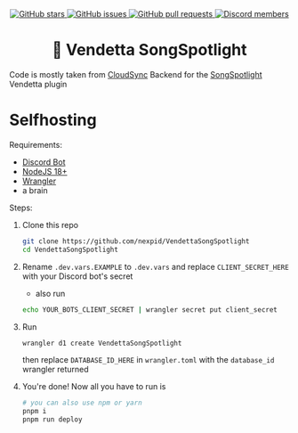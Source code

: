 <div align="center">
    <a href="https://github.com/nexpid/VendettaSongSpotlight/stargazers">
        <img alt="GitHub stars" src="https://img.shields.io/github/stars/nexpid/VendettaSongSpotlight?style=for-the-badge&color=b4befe&labelColor=1e1e2e&logo=starship&logoColor=fff">
    </a>
    <a href="https://github.com/nexpid/VendettaSongSpotlight/issues">
        <img alt="GitHub issues" src="https://img.shields.io/github/issues/nexpid/VendettaSongSpotlight?style=for-the-badge&color=74c7ec&labelColor=1e1e2e&logo=gitbook&logoColor=fff">
    </a>
    <a href="https://github.com/nexpid/VendettaSongSpotlight/pulls">
        <img alt="GitHub pull requests" src="https://img.shields.io/github/issues-pr/nexpid/VendettaSongSpotlight?style=for-the-badge&color=a6e3a1&labelColor=1e1e2e&logo=saucelabs&logoColor=fff">
    </a>
    <a href="https://discord.gg/n9QQ4XhhJP">
        <img alt="Discord members" src="https://img.shields.io/discord/1015931589865246730?style=for-the-badge&color=eba0ac&labelColor=1e1e2e&logo=discord&logoColor=fff">
    </a>
</div>
<div align="center">
    <h1>🎵 Vendetta SongSpotlight</h1>
</div>

Code is mostly taken from [CloudSync](https://github.com/nexpid/VendettaCloudSync)
Backend for the [SongSpotlight](https://github.com/nexpid/VendettaPlugins/tree/main/plugins/song-spotlight) Vendetta plugin

# Selfhosting

Requirements:

- [Discord Bot](https://discord.com/developers/applications)
- [NodeJS 18+](https://nodejs.org/en)
- [Wrangler](https://github.com/cloudflare/workers-sdk#installation)
- a brain

Steps:

1. Clone this repo

   ```sh
   git clone https://github.com/nexpid/VendettaSongSpotlight
   cd VendettaSongSpotlight
   ```

2. Rename `.dev.vars.EXAMPLE` to `.dev.vars` and replace `CLIENT_SECRET_HERE` with your Discord bot's secret

   - also run

   ```sh
   echo YOUR_BOTS_CLIENT_SECRET | wrangler secret put client_secret
   ```

3. Run

   ```sh
   wrangler d1 create VendettaSongSpotlight
   ```

   then replace `DATABASE_ID_HERE` in `wrangler.toml` with the `database_id` wrangler returned

4. You're done! Now all you have to run is

   ```sh
   # you can also use npm or yarn
   pnpm i
   pnpm run deploy
   ```
